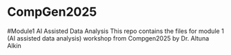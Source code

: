 # CompGen2025
#Module1 AI Assisted Data Analysis
This repo contains the files for module 1 (AI assisted data analysis) workshop from Compgen2025 by Dr. Altuna Alkin
